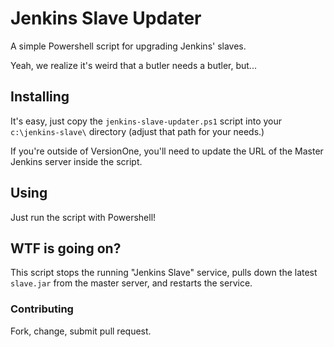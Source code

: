 # Jenkins Slave Updater
A simple Powershell script for upgrading Jenkins' slaves.

Yeah, we realize it's weird that a butler needs a butler, but...

## Installing
It's easy, just copy the `jenkins-slave-updater.ps1` script into your `c:\jenkins-slave\` directory (adjust that path for your needs.)

If you're outside of VersionOne, you'll need to update the URL of the Master Jenkins server inside the script.

## Using
Just run the script with Powershell!

## WTF is going on?
This script stops the running "Jenkins Slave" service, pulls down the latest `slave.jar` from the master server, and restarts the service.

### Contributing
Fork, change, submit pull request.
